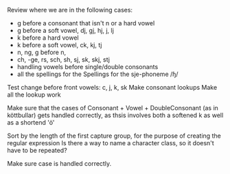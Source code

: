 ﻿Review where we are in the following cases:
* g before a consonant that isn't n or a hard vowel
* g before a soft vowel, dj, gj, hj, j, lj
* k before a hard vowel
* k before a soft vowel, ck, kj, tj
* n, ng, g before n, 
* ch, -ge, rs, sch, sh, sj, sk, skj, stj
* handling vowels before single/double consonants
* all the spellings for the Spellings for the sje-phoneme /ɧ/

Test change before front vowels: c, j, k, sk
Make consonant lookups
Make all the lookup work

Make sure that the cases of Consonant + Vowel + DoubleConsonant (as in
köttbullar) gets handled correctly, as thsis involves both a softened k as well
as a shortend 'ö'

Sort by the length of the first capture group, for the purpose of creating the
regular expression Is there a way to name a character class, so it doesn't have
to be repeated?

Make sure case is handled correctly.
